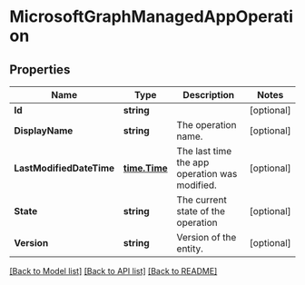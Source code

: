 # MicrosoftGraphManagedAppOperation

## Properties

Name | Type | Description | Notes
------------ | ------------- | ------------- | -------------
**Id** | **string** |  | [optional] 
**DisplayName** | **string** | The operation name. | [optional] 
**LastModifiedDateTime** | [**time.Time**](time.Time.md) | The last time the app operation was modified. | [optional] 
**State** | **string** | The current state of the operation | [optional] 
**Version** | **string** | Version of the entity. | [optional] 

[[Back to Model list]](../README.md#documentation-for-models) [[Back to API list]](../README.md#documentation-for-api-endpoints) [[Back to README]](../README.md)


